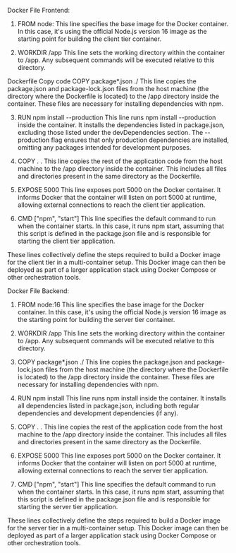 Docker File Frontend:
1. FROM node:
This line specifies the base image for the Docker container.
In this case, it's using the official Node.js version 16 image as the starting point for building the client tier container.

2. WORKDIR /app
This line sets the working directory within the container to /app.
Any subsequent commands will be executed relative to this directory.

Dockerfile
Copy code
COPY package*.json ./
This line copies the package.json and package-lock.json files from the host machine (the directory where the Dockerfile is located) to the /app directory inside the container. These files are necessary for installing dependencies with npm.

3. RUN npm install --production
This line runs npm install --production inside the container.
It installs the dependencies listed in package.json, excluding those listed under the devDependencies section.
The --production flag ensures that only production dependencies are installed, omitting any packages intended for development purposes.

4. COPY . .
This line copies the rest of the application code from the host machine to the /app directory inside the container.
This includes all files and directories present in the same directory as the Dockerfile.

5. EXPOSE 5000
This line exposes port 5000 on the Docker container.
It informs Docker that the container will listen on port 5000 at runtime, allowing external connections to reach the client tier application.

6. CMD ["npm", "start"]
This line specifies the default command to run when the container starts.
In this case, it runs npm start, assuming that this script is defined in the package.json file and is responsible for starting the client tier application.

These lines collectively define the steps required to build a Docker image for the client tier in a multi-container setup. 
This Docker image can then be deployed as part of a larger application stack using Docker Compose or other orchestration tools.

Docker File Backend:
1. FROM node:16
This line specifies the base image for the Docker container.
In this case, it's using the official Node.js version 16 image as the starting point for building the server tier container.

2. WORKDIR /app
This line sets the working directory within the container to /app.
Any subsequent commands will be executed relative to this directory.

3. COPY package*.json ./
This line copies the package.json and package-lock.json files from the host machine (the directory where the Dockerfile is located) to the /app directory inside the container.
These files are necessary for installing dependencies with npm.

4. RUN npm install
This line runs npm install inside the container.
It installs all dependencies listed in package.json, including both regular dependencies and development dependencies (if any).

5. COPY . .
This line copies the rest of the application code from the host machine to the /app directory inside the container.
This includes all files and directories present in the same directory as the Dockerfile.

6. EXPOSE 5000
This line exposes port 5000 on the Docker container.
It informs Docker that the container will listen on port 5000 at runtime, allowing external connections to reach the server tier application.

7. CMD ["npm", "start"]
This line specifies the default command to run when the container starts.
In this case, it runs npm start, assuming that this script is defined in the package.json file and is responsible for starting the server tier application.

These lines collectively define the steps required to build a Docker image for the server tier in a multi-container setup. This Docker image can then be deployed as part of a larger application stack using Docker Compose or other orchestration tools.
